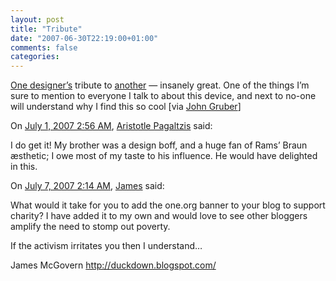 ```yaml
---
layout: post
title: "Tribute"
date: "2007-06-30T22:19:00+01:00"
comments: false
categories: 
---
```


<p><a href="http://www.flickr.com/photos/gruber/667023357/">One designer&#8217;s</a> tribute to <a href="http://www.designmuseum.org/__entry/4799?style=design_image_popup">another</a> &#8212; insanely great. One of the things I&#8217;m sure to mention to everyone I talk to about this device, and next to no-one will understand why I find this so cool [via <a href="http://www.designmuseum.org/__entry/4799?style=design_image_popup">John Gruber</a>]</p>

<section class="comments">



<div class="comment" id="comment-1378">
On <a href="#comment-1378" title="Permalink to this comment">July  1, 2007  2:56 AM</a>, <a href="http://plasmasturm.org/" title="http://plasmasturm.org/" rel="nofollow">Aristotle Pagaltzis</a>
said:
<p>I do get it! My brother was a design boff, and a huge fan of Rams’ Braun æsthetic; I owe most of my taste to his influence. He would have delighted in this.</p>


<div class="comment" id="comment-1379">
On <a href="#comment-1379" title="Permalink to this comment">July  7, 2007  2:14 AM</a>, <a href="http://duckdown.blogspot.com/" title="http://duckdown.blogspot.com/" rel="nofollow">James</a>
said:
<p>What would it take for you to add the one.org banner to your blog to support charity? I have added it to my own and would love to see other bloggers amplify the need to stomp out poverty.</p>

<p>If the activism irritates you then I understand&#8230;</p>

<p>James McGovern
<a href="http://duckdown.blogspot.com/" rel="nofollow" /><a href="http://duckdown.blogspot.com/" rel="nofollow">http://duckdown.blogspot.com/</a></p>


</section>

